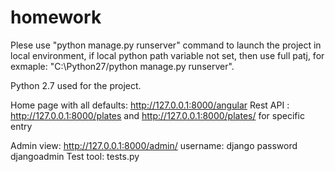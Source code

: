 # homework

Plese use "python manage.py runserver" command to  launch the project in local environment, if local python path variable not set,
then use full patj, for exmaple: "C:\Python27/python manage.py runserver".

Python 2.7 used for the project.

Home page with all defaults: http://127.0.0.1:8000/angular
Rest API : http://127.0.0.1:8000/plates and http://127.0.0.1:8000/plates/<pk> for specific entry
  
  Admin view:
  http://127.0.0.1:8000/admin/
username: django 
password djangoadmin
Test tool: tests.py
